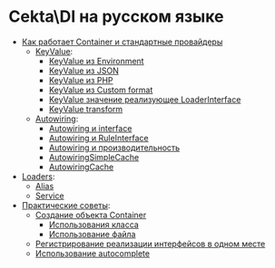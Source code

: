 # Cekta\DI на русском языке

* [Как работает Container и стандартные провайдеры](container.md)
    * [KeyValue](providers/key-value/key-value.md):
        * [KeyValue из Environment](providers/key-value/environment.md)
        * [KeyValue из JSON](providers/key-value/json.md)
        * [KeyValue из PHP](providers/key-value/PHP.md)
        * [KeyValue из Custom format](providers/key-value/custom-format.md)
        * [KeyValue значение реализующее LoaderInterface](providers/key-value/loader-interface.md)
        * [KeyValue transform](providers/key-value/transform.md)
    * [Autowiring](providers/autowiring/autowiring.md):
        * [Autowiring и interface](providers/autowiring/interface.md) 
        * [Autowiring и RuleInterface](providers/autowiring/rule-interface.md) 
        * [Autowiring и производительность](providers/autowiring/perfomance.md) 
        * [AutowiringSimpleCache](providers/autowiring/simple-cache.md) 
        * [AutowiringCache](providers/autowiring/cache.md) 
* [Loaders](loaders.md):
    * [Alias](loaders/alias.md)
    * [Service](loaders/service.md)
* [Практические советы](best-practices.md):
    * [Создание объекта Container](best-practices/container-creation.md)
        * [Использования класса](best-practices/class.md)
        * [Использование файла](best-practices/file.md)
    * [Регистрирование реализации интерфейсов в одном месте](best-practices/reg-in-one.md)
    * [Использование autocomplete](best-practices/autocomplete.md)

